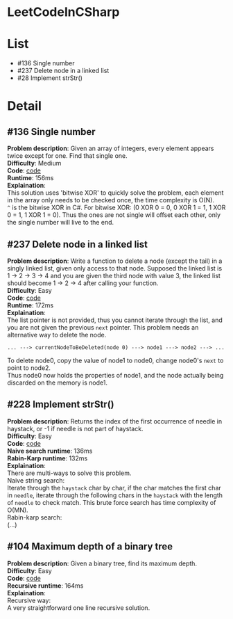 # LeetCodeInCSharp

# List
+ #136 Single number
+ #237 Delete node in a linked list
+ #28 Implement strStr()

# Detail
## #136 Single number
**Problem description**: 
Given an array of integers, every element appears 
twice except for one. Find that single one.  
**Difficulty**: 
Medium  
**Code**: [code](https://github.com/scottszb1987/LeetCodeInCSharp/blob/master/LeetCodeInCSharp/136_SingleNumber.cs)  
**Runtime**: 156ms  
**Explaination**:  
This solution uses 'bitwise XOR' to quickly solve the problem, each element in the array only needs to be checked once, the time complexity is O(N).  
```^``` is the bitwise XOR in C#. For bitwise XOR: (0 XOR 0 = 0, 0 XOR 1 = 1, 1 XOR 0 = 1, 1 XOR 1 = 0). Thus the ones are not single will offset each other, only the single number will live to the end.

## #237 Delete node in a linked list
**Problem description**: 
Write a function to delete a node (except the tail) 
in a singly linked list, given only access to that node. 
Supposed the linked list is 1 -> 2 -> 3 -> 4 and you 
are given the third node with value 3, the linked list 
should become 1 -> 2 -> 4 after calling your function.  
**Difficulty**: Easy  
**Code**: [code](https://github.com/scottszb1987/LeetCodeInCSharp/blob/master/LeetCodeInCSharp/237_DeleteNodeInALinkedList.cs)  
**Runtime**: 172ms  
**Explaination**:  
The list pointer is not provided, thus you cannot iterate through the list, and you are not given the previous ```next``` pointer. This problem needs an alternative way to delete the node.  
```
... ---> currentNodeToBeDeleted(node 0) ---> node1 ---> node2 ---> ...
```  
To delete node0, copy the value of node1 to node0, change node0's ```next``` to point to node2.  
Thus node0 now holds the properties of node1, and the node actually being discarded on the memory is node1.

## #228 Implement strStr()
**Problem description**: 
Returns the index of the first occurrence of needle 
in haystack, or -1 if needle is not part of haystack.  
**Difficulty**: 
Easy  
**Code**: [code](https://github.com/scottszb1987/LeetCodeInCSharp/blob/master/LeetCodeInCSharp/28_ImplementStrStr.cs)  
**Naive search runtime**: 136ms  
**Rabin-Karp runtime**: 132ms  
**Explaination**:  
There are multi-ways to solve this problem.  
Naive string search:  
Iterate through the ```haystack``` char by char, if the char matches the first char in ```needle```, iterate through the following chars in the ```haystack``` with the length of ```needle``` to check match. This brute force search has time complexity of O(MN).  
Rabin-karp search:  
(...)  

## #104 Maximum depth of a binary tree
**Problem description**: 
Given a binary tree, find its maximum depth.
**Difficulty**: 
Easy  
**Code**: [code](https://github.com/scottszb1987/LeetCodeInCSharp/blob/master/LeetCodeInCSharp/104_MaximumDepthOfABinaryTree.cs)  
**Recursive runtime**: 164ms  
**Explaination**:  
Recursive way:  
A very straightforward one line recursive solution.



